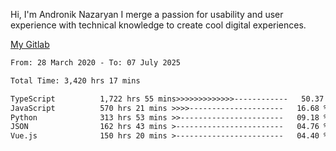 Hi, I'm Andronik Nazaryan
I merge a passion for usability and user experience with technical knowledge to create cool digital experiences.

[My Gitlab](https://gitlab.com/anridev24)

<!--START_SECTION:waka-->

```txt
From: 28 March 2020 - To: 07 July 2025

Total Time: 3,420 hrs 17 mins

TypeScript          1,722 hrs 55 mins>>>>>>>>>>>>>------------   50.37 %
JavaScript          570 hrs 21 mins >>>>---------------------   16.68 %
Python              313 hrs 53 mins >>-----------------------   09.18 %
JSON                162 hrs 43 mins >------------------------   04.76 %
Vue.js              150 hrs 20 mins >------------------------   04.40 %
```

<!--END_SECTION:waka-->
